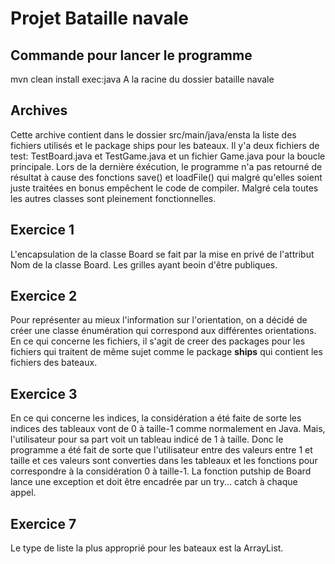 # Projet Bataille navale

## Commande pour lancer le programme
mvn clean install exec:java
A la racine du dossier bataille navale

## Archives
Cette archive contient dans le dossier src/main/java/ensta la liste des fichiers utilisés et le package ships pour les bateaux.
Il y'a deux fichiers de test: TestBoard.java et TestGame.java et un fichier Game.java pour la boucle principale.
Lors de la dernière éxécution, le programme n'a pas retourné de résultat à cause des fonctions save() et loadFile() qui malgré qu'elles soient juste traitées en bonus empêchent le code de compiler. 
Malgré cela toutes les autres classes sont pleinement fonctionnelles.

## Exercice 1
L'encapsulation de la classe Board se fait par la mise en privé de l'attribut Nom de la classe Board. Les grilles ayant beoin d'être publiques. 

## Exercice 2
Pour représenter au mieux l'information sur l'orientation, on a décidé de créer une classe énumération qui correspond aux différentes orientations.
En ce qui concerne les fichiers, il s'agit de creer des packages pour les fichiers qui traitent de même sujet comme le package **ships** qui contient les fichiers des bateaux.

## Exercice 3
En ce qui concerne les indices, la considération a été faite de sorte les indices des tableaux vont de 0 à taille-1 comme normalement en Java. Mais, l'utilisateur pour sa part voit un tableau indicé de 1 à taille. Donc le programme a été fait de sorte que l'utilisateur entre des valeurs entre 1 et taille et ces valeurs sont converties dans les tableaux et les fonctions pour correspondre à la considération 0 à taille-1.
La fonction putship de Board lance une exception et doit être encadrée par un try... catch à chaque appel.

## Exercice 7
Le type de liste la plus approprié pour les bateaux est la ArrayList.




